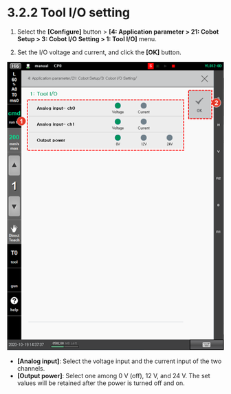 # 3.2.2 Tool I/O setting

1.  Select the **\[Configure]** button > **\[4: Application parameter > 21: Cobot Setup > 3: Cobot I/O Setting > 1: Tool I/O]** menu.


2. Set the I/O voltage and current, and click the **\[OK]** button.

![](<../../_assets/image_15.png>)

* **\[Analog input]**: Select the voltage input and the current input of the two channels.
* **\[Output power]**: Select one among 0 V (off), 12 V, and 24 V. The set values will be retained after the power is turned off and on.
